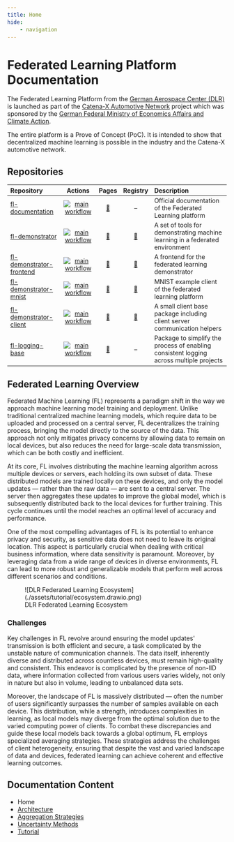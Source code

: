 ```yaml
---
title: Home
hide:
    - navigation
---
```


<!-- markdownlint-disable-next-line MD025 -->
# Federated Learning Platform Documentation

The Federated Learning Platform from the [German Aerospace Center (DLR)](https://www.dlr.de/en) is launched as
part of the [Catena-X Automotive Network](https://catena-x.net/en) project which was sponsored by the
[German Federal Ministry of Economics Affairs and Climate Action](https://www.bmwk.de/Navigation/EN/Home/home.html).

The entire platform is a Prove of Concept (PoC).
It is intended to show that decentralized machine learning is possible in the industry and the Catena-X automotive network.

## Repositories

| Repository                                                                     |                                                                                 Actions                                                                                 |                            Pages                            |                                               Registry                                               | Description                                                                             |
| :----------------------------------------------------------------------------- | :---------------------------------------------------------------------------------------------------------------------------------------------------------------------: | :---------------------------------------------------------: | :--------------------------------------------------------------------------------------------------: | :-------------------------------------------------------------------------------------- |
| [fl-documentation](https://github.com/DLR-KI/fl-documentation)                 |         [![main workflow](https://github.com/DLR-KI/fl-documentation/actions/workflows/main.yml/badge.svg)](https://github.com/DLR-KI/fl-documentation/actions)         |     [:link:](https://dlr-ki.github.io/fl-documentation)     |                                               &ndash;                                                | Official documentation of the Federated Learning platform                               |
| [fl-demonstrator](https://github.com/DLR-KI/fl-demonstrator)                   |          [![main workflow](https://github.com/DLR-KI/fl-demonstrator/actions/workflows/main.yml/badge.svg)](https://github.com/DLR-KI/fl-demonstrator/actions)          |     [:link:](https://dlr-ki.github.io/fl-demonstrator)      |             [:link:](https://github.com/orgs/DLR-KI/packages?repo_name=fl-demonstrator)              | A set of tools for demonstrating machine learning in a federated environment            |
| [fl-demonstrator-frontend](https://github.com/DLR-KI/fl-demonstrator-frontend) | [![main workflow](https://github.com/DLR-KI/fl-demonstrator-frontend/actions/workflows/main.yml/badge.svg)](https://github.com/DLR-KI/fl-demonstrator-frontend/actions) | [:link:](https://dlr-ki.github.io/fl-demonstrator-frontend) | [:link:](https://github.com/DLR-KI/fl-demonstrator-frontend/pkgs/container/fl-demonstrator-frontend) | A frontend for the federated learning demonstrator                                      |
| [fl-demonstrator-mnist](https://github.com/DLR-KI/fl-demonstrator-mnist)       |    [![main workflow](https://github.com/DLR-KI/fl-demonstrator-mnist/actions/workflows/main.yml/badge.svg)](https://github.com/DLR-KI/fl-demonstrator-mnist/actions)    |  [:link:](https://dlr-ki.github.io/fl-demonstrator-mnist)   |    [:link:](https://github.com/DLR-KI/fl-demonstrator-mnist/pkgs/container/fl-demonstrator-mnist)    | MNIST example client of the federated learning platform                                 |
| [fl-demonstrator-client](https://github.com/DLR-KI/fl-demonstrator-client)     |   [![main workflow](https://github.com/DLR-KI/fl-demonstrator-client/actions/workflows/main.yml/badge.svg)](https://github.com/DLR-KI/fl-demonstrator-client/actions)   |  [:link:](https://dlr-ki.github.io/fl-demonstrator-client)  |   [:link:](https://github.com/DLR-KI/fl-demonstrator-client/pkgs/container/fl-demonstrator-client)   | A small client base package including client server communication helpers               |
| [fl-logging-base](https://github.com/DLR-KI/fl-logging-base)                   |          [![main workflow](https://github.com/DLR-KI/fl-logging-base/actions/workflows/main.yml/badge.svg)](https://github.com/DLR-KI/fl-logging-base/actions)          |     [:link:](https://dlr-ki.github.io/fl-logging-base)      |                                               &ndash;                                                | Package to simplify the process of enabling consistent logging across multiple projects |

## Federated Learning Overview

Federated Machine Learning (FL) represents a paradigm shift in the way we approach machine learning model training and deployment.
Unlike traditional centralized machine learning models, which require data to be uploaded and processed on a central server, FL decentralizes the training process, bringing the model directly to the source of the data.
This approach not only mitigates privacy concerns by allowing data to remain on local devices, but also reduces the need for large-scale data transmission, which can be both costly and inefficient.

At its core, FL involves distributing the machine learning algorithm across multiple devices or servers, each holding its own subset of data.
These distributed models are trained locally on these devices, and only the model updates — rather than the raw data — are sent to a central server.
The server then aggregates these updates to improve the global model, which is subsequently distributed back to the local devices for further training.
This cycle continues until the model reaches an optimal level of accuracy and performance.

One of the most compelling advantages of FL is its potential to enhance privacy and security, as sensitive data does not need to leave its original location.
This aspect is particularly crucial when dealing with critical business information, where data sensitivity is paramount.
Moreover, by leveraging data from a wide range of devices in diverse environments, FL can lead to more robust and generalizable models that perform well across different scenarios and conditions.

<figure markdown="span">
  ![DLR Federated Learning Ecosystem](./assets/tutorial/ecosystem.drawio.png)
  <figcaption>DLR Federated Learning Ecosystem</figcaption>
</figure>

### Challenges

Key challenges in FL revolve around ensuring the model updates' transmission is both efficient and secure, a task complicated by the unstable nature of communication channels.
The data itself, inherently diverse and distributed across countless devices, must remain high-quality and consistent.
This endeavor is complicated by the presence of non-IID data, where information collected from various users varies widely, not only in nature but also in volume, leading to unbalanced data sets.

Moreover, the landscape of FL is massively distributed — often the number of users significantly surpasses the number of samples available on each device.
This distribution, while a strength, introduces complexities in learning, as local models may diverge from the optimal solution due to the varied computing power of clients.
To combat these discrepancies and guide these local models back towards a global optimum, FL employs specialized averaging strategies.
These strategies address the challenges of client heterogeneity, ensuring that despite the vast and varied landscape of data and devices, federated learning can achieve coherent and effective learning outcomes.

## Documentation Content

- Home
- [Architecture](./architecture/index.md)
- [Aggregation Strategies](./aggregation/index.md)
- [Uncertainty Methods](./uncertainty/index.md)
- [Tutorial](./tutorial/index.md)
